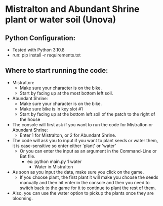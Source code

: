 # Mistralton and Abundant Shrine plant or water soil (Unova)

## Python Configuration:
* Tested with Python 3.10.8
* run: pip install -r requirements.txt

## Where to start running the code:
* Mistralton:
    * Make sure your character is on the bike.
    * Start by facing up at the most bottom left soil.
* Abundant Shrine:
    * Make sure your character is on the bike.
    * Make sure bike is in key slot #1
    * Start by facing up at the bottom left soil of the patch to the right of the house
* The console will first ask if you want to run the code for Mistralton or Abundant Shrine:
    * Enter 1 for Mistralton, or 2 for Abundant Shrine.
* The code will ask you to input if you want to plant seeds or water them, it is case-sensitive so enter either 'plant' or 'water'
    * Or you can enter the input as an argument in the Command-Line or Bat file.
        * ex: python main.py 1 water
            * Water in Mistralton
* As soon as you input the data, make sure you click on the game.
    * If you choose plant, the first plant it will make you choose the seeds manually and then hit enter in the console and then you need to switch back to the game for it to continue to plant the rest of them.
* Also, you can use the water option to pickup the plants once they are blooming.
